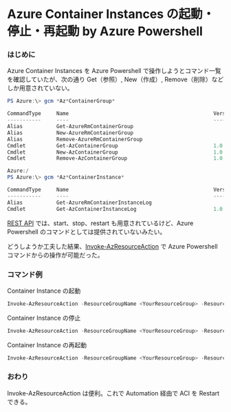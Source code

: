 # Azure Container Instances の起動・停止・再起動 by Azure Powershell


### はじめに
Azure Container Instances を Azure Powershell で操作しようとコマンド一覧を確認していたが、次の通り Get（参照）, New（作成）, Remove（削除）などしか用意されていない。

```powershell
PS Azure:\> gcm *Az*ContainerGroup*

CommandType     Name                                               Version    Source
-----------     ----                                               -------    ------
Alias           Get-AzureRmContainerGroup
Alias           New-AzureRmContainerGroup
Alias           Remove-AzureRmContainerGroup
Cmdlet          Get-AzContainerGroup                               1.0.1      Az.ContainerInstance
Cmdlet          New-AzContainerGroup                               1.0.1      Az.ContainerInstance
Cmdlet          Remove-AzContainerGroup                            1.0.1      Az.ContainerInstance

Azure:/
PS Azure:\> gcm *Az*ContainerInstance*

CommandType     Name                                               Version    Source
-----------     ----                                               -------    ------
Alias           Get-AzureRmContainerInstanceLog
Cmdlet          Get-AzContainerInstanceLog                         1.0.1      Az.ContainerInstance
```

[REST API](https://docs.microsoft.com/ja-jp/rest/api/container-instances/) では、start、stop、restart も用意されているけど、Azure Powershell のコマンドとしては提供されていないみたい。

どうしようか工夫した結果、[Invoke-AzResourceAction](https://docs.microsoft.com/en-us/powershell/module/az.resources/invoke-azresourceaction?view=azps-3.1.0) で Azure Powershell コマンドからの操作が可能だった。

### コマンド例
Container Instance の起動

```powershell
Invoke-AzResourceAction -ResourceGroupName <YourResourceGroup> -ResourceName <YourACI> -Action Start -ResourceType Microsoft.ContainerInstance/containerGroups -Force
```

Container Instance の停止

```powershell
Invoke-AzResourceAction -ResourceGroupName <YourResourceGroup> -ResourceName <YourACI> -Action Stop -ResourceType Microsoft.ContainerInstance/containerGroups -Force
```

Container Instance の再起動

```powershell
Invoke-AzResourceAction -ResourceGroupName <YourResourceGroup> -ResourceName <YourACI> -Action Restart -ResourceType Microsoft.ContainerInstance/containerGroups -Force
```

### おわり
Invoke-AzResourceAction は便利。これで Automation 経由で ACI を Restart できる。